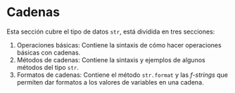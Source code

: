 # Cadenas

Esta sección cubre el tipo de datos `str`, está dividida en tres secciones:
1. Operaciones básicas: Contiene la sintaxis de cómo hacer operaciones básicas con cadenas.
2. Métodos de cadenas: Contiene la sintaxis y ejemplos de algunos métodos del tipo `str`.
3. Formatos de cadenas: Contiene el método `str.format` y las _f-strings_ que permiten dar formatos a los valores de variables en una cadena.